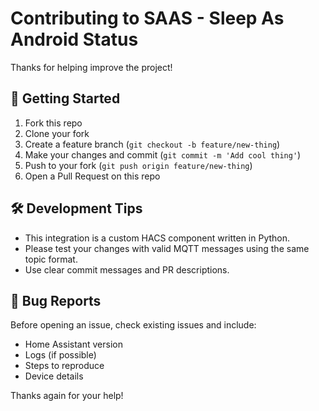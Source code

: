 # Contributing to SAAS - Sleep As Android Status

Thanks for helping improve the project!

## 🧰 Getting Started

1. Fork this repo
2. Clone your fork
3. Create a feature branch (`git checkout -b feature/new-thing`)
4. Make your changes and commit (`git commit -m 'Add cool thing'`)
5. Push to your fork (`git push origin feature/new-thing`)
6. Open a Pull Request on this repo

## 🛠️ Development Tips

- This integration is a custom HACS component written in Python.
- Please test your changes with valid MQTT messages using the same topic format.
- Use clear commit messages and PR descriptions.

## 🐞 Bug Reports

Before opening an issue, check existing issues and include:
- Home Assistant version
- Logs (if possible)
- Steps to reproduce
- Device details

Thanks again for your help!
